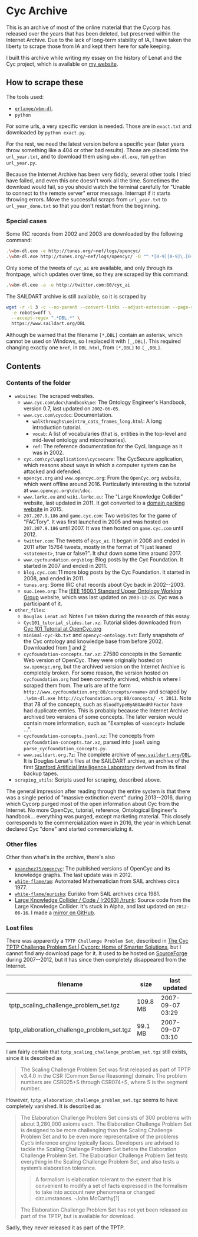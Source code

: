 # Cyc Archive

This is an archive of most of the online material that the Cycorp has released over the years that has been deleted, but preserved within the Internet Archive. Due to the lack of long-term stability of IA, I have taken the liberty to scrape those from IA and kept them here for safe keeping.

I built this archive while writing my essay on the history of Lenat and the Cyc project, which is available on [my website](https://yuxi-liu-wired.github.io/essays/posts/cyc/).

## How to scrape these

The tools used:

* [`erlange/wbm-dl`](https://github.com/erlange/wbm-dl/tree/master).
* `python`

For some urls, a very specific version is needed. Those are in `exact.txt` and downloaded by `python exact.py`.

For the rest, we need the latest version before a specific year (later years throw something like a 404 or other bad results). Those are placed into the `url_year.txt`, and to download them using `wbm-dl.exe`, run `python url_year.py`.

Because the Internet Archive has been very fiddly, several other tools I tried have failed, and even this one doesn't work all the time. Sometimes the download would fail, so you should watch the terminal carefully for "Unable to connect to the remote server" error message. Interrupt if it starts throwing errors. Move the successful scraps from `url_year.txt` to `url_year_done.txt` so that you don't restart from the beginning.

### Special cases

Some IRC records from 2002 and 2003 are downloaded by the following command:

```sh
.\wbm-dl.exe -e http://tunes.org/~nef/logs/opencyc/
.\wbm-dl.exe http://tunes.org/~nef/logs/opencyc/ -O "^.*[0-9][0-9]\.[0-9][0-9]\.[0-9][0-9]$"
```

Only some of the tweets of `cyc_ai` are available, and only through its frontpage, which updates over time, so they are scraped by this command:

```sh
.\wbm-dl.exe -a -e http://twitter.com:80/cyc_ai
```

The SAILDART archive is still available, so it is scraped by 

```sh
wget -r -l 3 -c --no-parent --convert-links --adjust-extension --page-requisites \
  -e robots=off \
  --accept-regex ".*DBL.*" \
  https://www.saildart.org/DBL
```

Although be warned that the filename `[*,DBL]` contain an asterisk, which cannot be used on Windows, so I replaced it with `[_,DBL]`. This required changing exactly one `href`, in `DBL.html`, from `[*,DBL]` to `[_,DBL]`.

## Contents

### Contents of the folder

* `websites`: The scraped websites.
  * `www.cyc.com\doc\handbook\oe`: The Ontology Engineer's Handbook, version 0.7, last updated on `2002-06-05`.
  * `www.cyc.com\cycdoc`: Documentation.
    * `walkthroughs\oeintro_cats_frames_long.html`: A long introduction tutorial.
    * `vocab`: A list of vocabularies (that is, entities in the top-level and mid-level ontology and microtheories).
    * `ref`: The reference documentation for the CycL language as it was in 2002.
  * `cyc.com\cyc\applications\cycsecure`: The CycSecure application, which reasons about ways in which a computer system can be attacked and defended.
  * `opencyc.org` and `www.opencyc.org`: From the `OpenCyc.org` website, which went offline around 2016. Particularly interesting is the tutorial at `www.opencyc.org\doc\doc`.
  * `www.larkc.eu` and `wiki.larkc.eu`: The "Large Knowledge Collider" website, last updated in 2011. It got converted to a [domain parking website](https://en.wikipedia.org/wiki/Domain_parking) in 2015.
  * `207.207.9.186` and `game.cyc.com`: Two websites for the game of "FACTory". It was first launched in 2005 and was hosted on `207.207.9.186` until 2007. It was then hosted on `game.cyc.com` until 2012.
  * `twitter.com`: The tweets of `@cyc_ai`. It began in 2008 and ended in 2011 after 15764 tweets, mostly in the format of "I just leaned `<statement>`, true or false?". It shut down some time around 2017.
  * `www.cycfoundation.org\blog`: Blog posts by the Cyc Foundation. It started in 2007 and ended in 2011.
  * `blog.cyc.com`: 11 more blog posts by the Cyc Foundation. It started in 2008, and ended in 2011.
  * `tunes.org`: Some IRC chat records about Cyc back in 2002--2003.
  * `suo.ieee.org`: The [IEEE 1600.1 Standard Upper Ontology Working Group](https://web.archive.org/web/20080523023923/http://suo.ieee.org/) website, which was last updated on `2003-12-28`. Cyc was a participant of it.
* `other_files`:
  * `Douglas Lenat.md`: Notes I've taken during the research of this essay.
  * `Cyc101_tutorial_slides.tar.xz`: Tutorial slides downloaded from [Cyc 101 Tutorial at OpenCyc.org](https://web.archive.org/web/20120409060356/http://opencyc.org/doc/tut/?expand_all=1)
  * `minimal-cyc-kb.txt` and `opencyc-ontology.txt`: Early snapshots of the Cyc ontology and knowledge base from before 2002. Downloaded from [1](https://web.archive.org/web/20070309111053/http://www.cyc.com:80/SUO/minimal-cyc-kb.txt) and [2](https://web.archive.org/web/20130115202515/http://www.cyc.com:80/SUO/opencyc-ontology.txt)
  * `cycfoundation-concepts.tar.xz`: 27580 concepts in the Semantic Web version of OpenCyc. They were originally hosted on `sw.opencyc.org`, but the archived version on the Internet Archive is completely broken. For some reason, the version hosted on `cycfoundation.org` had been correctly archived, which is where I scraped them from. The urls are of the form `http://www.cycfoundation.org:80/concepts/<name>` and scraped by `.\wbm-dl.exe http://cycfoundation.org:80/concepts/ -t 2011`. Note that 78 of the concepts, such as `BloodTypeByABOAndRhFactor` have had duplicate entries. This is probably because the Internet Archive archived two versions of some concepts. The later version would contain more information, such as "Examples of `<concept>` Include ...".
  * `cycfoundation-concepts.jsonl.xz`: The concepts from `cycfoundation-concepts.tar.xz`, parsed into `jsonl` using `parse_cycfoundation_concepts.py`.
  * `www.saildart.org.7z`: The complete archive of [`www.saildart.org/DBL`](https://www.saildart.org/DBL). It is Douglas Lenat's files at the SAILDART archive, an archive of the first [Stanford Artificial Intelligence Laboratory](https://en.wikipedia.org/wiki/Stanford_Artificial_Intelligence_Laboratory) derived from its final backup tapes.
* `scraping_utils`: Scripts used for scraping, described above.

The general impression after reading through the entire system is that there was a single period of "massive extinction event" during 2013--2016, during which Cycorp purged most of the open information about Cyc from the Internet. No more OpenCyc, tutorial, reference, Ontological Engineer's handbook... everything was purged, except marketing material. This closely corresponds to the commercialization wave in 2016, the year in which Lenat declared Cyc "done" and started commercializing it.

### Other files

Other than what's in the archive, there's also

* [`asanchez75/opencyc`](https://github.com/asanchez75/opencyc): The published versions of OpenCyc and its knowledge graphs. The last update was in 2012.
* [`white-flame/am`](https://github.com/white-flame/am): Automated Mathematician from SAIL archives circa 1977.
* [`white-flame/eurisko`](https://github.com/white-flame/eurisko): Eurisko from SAIL archives circa 1981.
* [Large Knowledge Collider / Code / [r2063] /trunk](https://sourceforge.net/p/larkc/code/HEAD/tree/trunk/): Source code from the Large Knowledge Collider. It's stuck in Alpha, and last updated on `2012-06-16`. I made a [mirror on GitHub](https://github.com/yuxi-liu-wired/Large-Knowledge-Collider-archive).

### Lost files

There was apparently a `TPTP Challenge Problem Set`, described in [The Cyc TPTP Challenge Problem Set | Cycorp: Home of Smarter Solutions](https://web.archive.org/web/20160811204509/http://www.cyc.com/resource/tptp-challenge-set/), but I cannot find any download page for it. It used to be hosted on [SourceForge](https://web.archive.org/web/20120216055329/http://sourceforge.net/projects/opencyc/files/TPTP%20Challenge%20Problem%20Set/) during 2007--2012, but it has since then completely disappeared from the Internet.

| filename | size | last updated |
|----|----|----|
| tptp_scaling_challenge_problem_set.tgz | 109.8 MB | 2007-09-07 03:29 |
| tptp_elaboration_challenge_problem_set.tgz | 99.1 MB | 2007-09-07 03:10 |

I am fairly certain that `tptp_scaling_challenge_problem_set.tgz` still exists, since it is described as

> The Scaling Challenge Problem Set was first released as part of TPTP v3.4.0 in the CSR (Common Sense Reasoning) domain. The problem numbers are CSR025+S through CSR074+S, where S is the segment number.

However, `tptp_elaboration_challenge_problem_set.tgz` seems to have completely vanished. It is described as

> The Elaboration Challenge Problem Set consists of 300 problems with about 3,280,000 axioms each. The Elaboration Challenge Problem Set is designed to be more challenging than the Scaling Challenge Problem Set and to be even more representative of the problems Cyc’s inference engine typically faces. Developers are advised to tackle the Scaling Challenge Problem Set before the Elaboration Challenge Problem Set. The Elaboration Challenge Problem Set tests everything in the Scaling Challenge Problem Set, and also tests a system’s elaboration tolerance.
>
> > A formalism is elaboration tolerant to the extent that it is convenient to modify a set of facts expressed in the formalism to take into account new phenomena or changed circumstances. -John McCarthy[1]
>
> The Elaboration Challenge Problem Set has not yet been released as part of the TPTP, but is available for download.

Sadly, they never released it as part of the TPTP.
